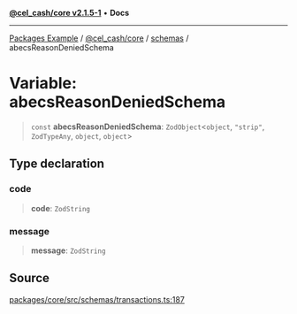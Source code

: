 [**@cel_cash/core v2.1.5-1**](../../README.md) • **Docs**

***

[Packages Example](../../../../README.md) / [@cel\_cash/core](../../README.md) / [schemas](../README.md) / abecsReasonDeniedSchema

# Variable: abecsReasonDeniedSchema

> `const` **abecsReasonDeniedSchema**: `ZodObject`\<`object`, `"strip"`, `ZodTypeAny`, `object`, `object`\>

## Type declaration

### code

> **code**: `ZodString`

### message

> **message**: `ZodString`

## Source

[packages/core/src/schemas/transactions.ts:187](https://github.com/Pyxlab/celcash/blob/a34e89ae69c9dcb41ba66226cb05c8c8b83b7cf4/packages/core/src/schemas/transactions.ts#L187)
